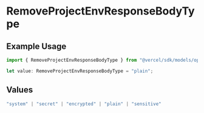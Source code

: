 # RemoveProjectEnvResponseBodyType

## Example Usage

```typescript
import { RemoveProjectEnvResponseBodyType } from "@vercel/sdk/models/operations/removeprojectenv.js";

let value: RemoveProjectEnvResponseBodyType = "plain";
```

## Values

```typescript
"system" | "secret" | "encrypted" | "plain" | "sensitive"
```